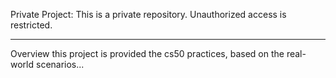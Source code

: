 Private Project:
This is a private repository. Unauthorized access is restricted.

--------------

Overview
this project is provided the cs50 practices, based on the real-world scenarios...

